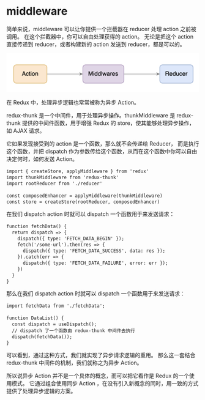 # middleware
简单来说，middleware 可以让你提供一个拦截器在 reducer 处理 action 之前被调用。
在这个拦截器中，你可以自由处理获得的 action。
无论是把这个 action 直接传递到 reducer，或者构建新的 action 发送到 reducer，都是可以的。

<img src="middleware原理.webp" />

在 Redux 中，处理异步逻辑也常常被称为异步 Action。

redux-thunk 是一个中间件，用于处理异步操作。thunkMiddleware 是 redux-thunk 提供的中间件函数，用于增强 Redux 的 store，使其能够处理异步操作，如 AJAX 请求。

它如果发现接受到的 action 是一个函数，那么就不会传递给 Reducer，
而是执行这个函数，并把 dispatch 作为参数传给这个函数，从而在这个函数中你可以自由决定何时，如何发送 Action。

```
import { createStore, applyMiddleware } from 'redux'
import thunkMiddleware from 'redux-thunk'
import rootReducer from './reducer'

const composedEnhancer = applyMiddleware(thunkMiddleware)
const store = createStore(rootReducer, composedEnhancer)
```
在我们 dispatch action 时就可以 dispatch 一个函数用于来发送请求：
```
function fetchData() {
  return dispatch => {
    dispatch({ type: 'FETCH_DATA_BEGIN' });
    fetch('/some-url').then(res => {
      dispatch({ type: 'FETCH_DATA_SUCCESS', data: res });
    }).catch(err => {
      dispatch({ type: 'FETCH_DATA_FAILURE', error: err });
    })
  }
}
```
那么在我们 dispatch action 时就可以 dispatch 一个函数用于来发送请求：
```
import fetchData from './fetchData';

function DataList() {
  const dispatch = useDispatch();
  // dispatch 了一个函数由 redux-thunk 中间件去执行
  dispatch(fetchData());
}
```
可以看到，通过这种方式，我们就实现了异步请求逻辑的重用。
那么这一套结合 redux-thunk 中间件的机制，我们就称之为异步 Action。

所以说异步 Action 并不是一个具体的概念，而可以把它看作是 Redux 的一个使用模式。
它通过组合使用同步 Action ，在没有引入新概念的同时，用一致的方式提供了处理异步逻辑的方案。